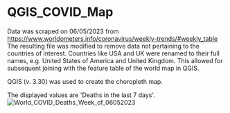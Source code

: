 # QGIS_COVID_Map

Data was scraped on 06/05/2023 from https://www.worldometers.info/coronavirus/weekly-trends/#weekly_table
The resulting file was modified to remove data not pertaining to the countries of interest.
Countries like USA and UK were renamed to their full names, e.g. United States of America and United Kingdom. This allowed for subsequent joining with the feature table of the world map in QGIS.

QGIS (v. 3.30) was used to create the choropleth map.

The displayed values are 'Deaths in the last 7 days'.
![World_COVID_Deaths_Week_of_06052023](https://github.com/alekseymor/QGIS_COVID_Map/assets/10982274/fe23d61d-b972-48ec-b5b8-9270eb01bbe3)
